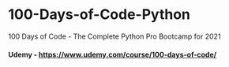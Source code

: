 # 100-Days-of-Code-Python
100 Days of Code - The Complete Python Pro Bootcamp for 2021

#### Udemy - https://www.udemy.com/course/100-days-of-code/
